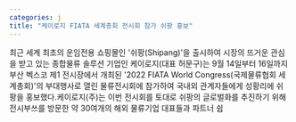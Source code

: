 ```yaml
---
categories: j
title: "케이로지 FIATA 세계총회 전시회 참가 쉬팡 홍보"
---
```

최근 세계 최초의 운임전용 쇼핑몰인 &#39;쉬팡(Shipang)&#39;을 출시하여 시장의 뜨거운 관심을 받고 있는 종합물류 솔루션 기업인 케이로지(대표 허문구)는 9월 14일부터 16일까지 부산 벡스코 제1 전시장에서 개최된 &#39;2022 FIATA World Congress(국제물류협회 세계총회)&#39;의 부대행사로 열린 물류전시회에 참가하여 국내외 관계자들에게 성황리에 쉬팡을 홍보했다.케이로지(주)는 이번 전시회를 토대로 쉬팡의 글로벌화를 추진하기 위해 전시부쓰를 방문한 약 30여개의 해외 물류기업 대표들과 파트너 쉽